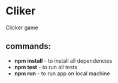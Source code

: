 # Cliker
Clicker game
## commands:

*  **npm install** - to install all dependencies
*  **npm test** - to run all tests
*  **npm run** - to run app on local machine


